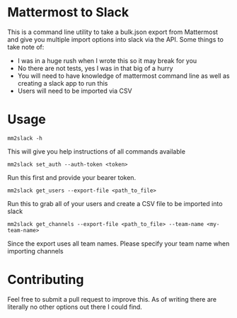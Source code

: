 # Mattermost to Slack

This is a command line utility to take a bulk.json export from Mattermost and give you multiple import options into slack via the API. Some things to take note of:

* I was in a huge rush when I wrote this so it may break for you
* No there are not tests, yes I was in that big of a hurry
* You will need to have knowledge of mattermost command line as well as creating a slack app to run this
* Users will need to be imported via CSV

# Usage

`mm2slack -h`

This will give you help instructions of all commands available

`mm2slack set_auth --auth-token <token>`

Run this first and provide your bearer token.

`mm2slack get_users --export-file <path_to_file>`

Run this to grab all of your users and create a CSV file to be imported into slack

`mm2slack get_channels --export-file <path_to_file> --team-name <my-team-name>`

Since the export uses all team names. Please specify your team name when importing channels

# Contributing

Feel free to submit a pull request to improve this. As of writing there are literally no other options out there I could find.
